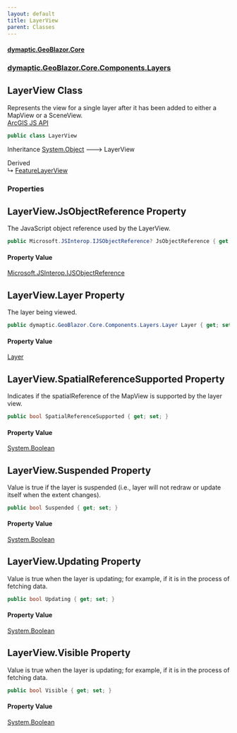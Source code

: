 ```yaml
---
layout: default
title: LayerView
parent: Classes
---
```

#### [dymaptic.GeoBlazor.Core](index.html 'index')
### [dymaptic.GeoBlazor.Core.Components.Layers](index.html#dymaptic.GeoBlazor.Core.Components.Layers 'dymaptic.GeoBlazor.Core.Components.Layers')

## LayerView Class

Represents the view for a single layer after it has been added to either a MapView or a SceneView.  
<a target="_blank" href="https://developers.arcgis.com/javascript/latest/api-reference/esri-views-layers-LayerView.html">ArcGIS JS API</a>

```csharp
public class LayerView
```

Inheritance [System.Object](https://docs.microsoft.com/en-us/dotnet/api/System.Object 'System.Object') &#129106; LayerView

Derived  
&#8627; [FeatureLayerView](dymaptic.GeoBlazor.Core.Components.Layers.FeatureLayerView.html 'dymaptic.GeoBlazor.Core.Components.Layers.FeatureLayerView')
### Properties

<a name='dymaptic.GeoBlazor.Core.Components.Layers.LayerView.JsObjectReference'></a>

## LayerView.JsObjectReference Property

The JavaScript object reference used by the LayerView.

```csharp
public Microsoft.JSInterop.IJSObjectReference? JsObjectReference { get; set; }
```

#### Property Value
[Microsoft.JSInterop.IJSObjectReference](https://docs.microsoft.com/en-us/dotnet/api/Microsoft.JSInterop.IJSObjectReference 'Microsoft.JSInterop.IJSObjectReference')

<a name='dymaptic.GeoBlazor.Core.Components.Layers.LayerView.Layer'></a>

## LayerView.Layer Property

The layer being viewed.

```csharp
public dymaptic.GeoBlazor.Core.Components.Layers.Layer Layer { get; set; }
```

#### Property Value
[Layer](dymaptic.GeoBlazor.Core.Components.Layers.Layer.html 'dymaptic.GeoBlazor.Core.Components.Layers.Layer')

<a name='dymaptic.GeoBlazor.Core.Components.Layers.LayerView.SpatialReferenceSupported'></a>

## LayerView.SpatialReferenceSupported Property

Indicates if the spatialReference of the MapView is supported by the layer view.

```csharp
public bool SpatialReferenceSupported { get; set; }
```

#### Property Value
[System.Boolean](https://docs.microsoft.com/en-us/dotnet/api/System.Boolean 'System.Boolean')

<a name='dymaptic.GeoBlazor.Core.Components.Layers.LayerView.Suspended'></a>

## LayerView.Suspended Property

Value is true if the layer is suspended (i.e., layer will not redraw or update itself when the extent changes).

```csharp
public bool Suspended { get; set; }
```

#### Property Value
[System.Boolean](https://docs.microsoft.com/en-us/dotnet/api/System.Boolean 'System.Boolean')

<a name='dymaptic.GeoBlazor.Core.Components.Layers.LayerView.Updating'></a>

## LayerView.Updating Property

Value is true when the layer is updating; for example, if it is in the process of fetching data.

```csharp
public bool Updating { get; set; }
```

#### Property Value
[System.Boolean](https://docs.microsoft.com/en-us/dotnet/api/System.Boolean 'System.Boolean')

<a name='dymaptic.GeoBlazor.Core.Components.Layers.LayerView.Visible'></a>

## LayerView.Visible Property

Value is true when the layer is updating; for example, if it is in the process of fetching data.

```csharp
public bool Visible { get; set; }
```

#### Property Value
[System.Boolean](https://docs.microsoft.com/en-us/dotnet/api/System.Boolean 'System.Boolean')
